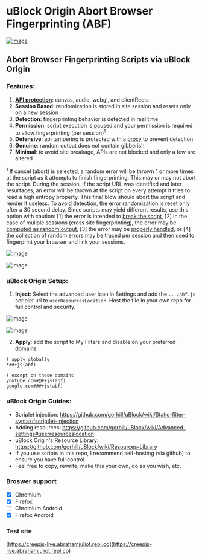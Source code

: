 # uBlock Origin Abort Browser Fingerprinting (ABF)

[![image](https://user-images.githubusercontent.com/6946045/87260830-8ed22100-c468-11ea-86ec-a9c730deb89e.gif)](https://fingerprintjs.com/demo)

## Abort Browser Fingerprinting Scripts via uBlock Origin

### Features:
1. **[API protection](https://user-images.githubusercontent.com/6946045/87235868-ff5c3d80-c395-11ea-87b1-56f759419043.png)**: canvas, audio, webgl, and clientRects
2. **Session Based**: randomization is stored in site session and resets only on a new session
3. **Detection**: fingerprinting behavior is detected in real time
4. **Permission**: script execution is paused and your permission is required to allow fingerprinting (per session)<sup>1</sup>
5. **Defensive**: api tampering is protected with a [proxy](https://adtechmadness.wordpress.com/2019/03/23/javascript-tampering-detection-and-stealth/) to prevent detection
6. **Genuine**: random output does not contain gibberish
7. **Minimal**: to avoid site breakage, APIs are not blocked and only a few are altered

<sup>1</sup> If cancel (abort) is selected, a random error will be thrown 1 or more times at the script as it attempts to finish fingerprinting. This may or may not abort the script. During the session, if the script URL was identified and later resurfaces, an error will be thrown at the script on every attempt it tries to read a high entropy property. This final blow should abort the script and render it useless. To avoid detection, the error randomization is reset only after a 30 second delay. Since scripts may yield different results, use this option with caution: [1] the error is intended to [break the script](https://www.nothingprivate.ml), [2] in the case of muliple sessions (cross site fingerprinting), the error may be [computed as random output](https://panopticlick.eff.org), [3] the error may be [properly handled](https://ghacksuserjs.github.io/TorZillaPrint/TorZillaPrint.html), or [4] the collection of random errors may be traced per session and then used to fingerprint your browser and link your sessions.

[![image](https://user-images.githubusercontent.com/6946045/87260252-a0fe9000-c465-11ea-8e67-a7af969508a3.png)](https://www.nothingprivate.ml)

![image](https://user-images.githubusercontent.com/6946045/87278150-a32e1200-c498-11ea-8a32-0431c656adce.png)

### uBlock Origin Setup:
1. **Inject**: Select the advanced user icon in Settings and add the `.../abf.js` scriplet url to `userResourcesLocation`. Host the file in your own repo for full control and security.

![image](https://user-images.githubusercontent.com/6946045/87236337-eb680a00-c39c-11ea-8806-cb20e4f55896.png)

![image](https://user-images.githubusercontent.com/6946045/87236365-72b57d80-c39d-11ea-9ad9-462ddffa19aa.png)

2. **Apply**: add the script to My Filters and disable on your preferred domains
```
! apply globally
*##+js(abf)

! except on these domains
youtube.com#@#+js(abf)
google.com#@#+js(abf)
```

### uBlock Origin Guides:
- Scriplet injection: https://github.com/gorhill/uBlock/wiki/Static-filter-syntax#scriptlet-injection
- Adding resources: https://github.com/gorhill/uBlock/wiki/Advanced-settings#userresourceslocation
- uBlock Origin's Resource Library: https://github.com/gorhill/uBlock/wiki/Resources-Library
- If you use scripts in this repo, I recommend self-hosting (via github) to ensure you have full control
- Feel free to copy, rewrite, make this your own, do as you wish, etc.

### Broswer support
- [X]  Chromium
- [X]  Firefox
- [ ]  Chromium Android
- [X]  Firefox Android

### Test site
[https://creepjs-live.abrahamjuliot.repl.co](https://creepjs-live.abrahamjuliot.repl.co)
